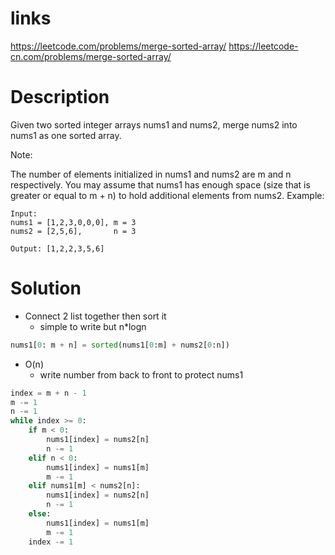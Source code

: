 # links
https://leetcode.com/problems/merge-sorted-array/
https://leetcode-cn.com/problems/merge-sorted-array/

# Description

Given two sorted integer arrays nums1 and nums2, merge nums2 into nums1 as one sorted array.

Note:

The number of elements initialized in nums1 and nums2 are m and n respectively.
You may assume that nums1 has enough space (size that is greater or equal to m + n) to hold additional elements from nums2.
Example:
```
Input:
nums1 = [1,2,3,0,0,0], m = 3
nums2 = [2,5,6],       n = 3

Output: [1,2,2,3,5,6]
```

# Solution
- Connect 2 list together then sort it
    - simple to write but n*logn
```python
nums1[0: m + n] = sorted(nums1[0:m] + nums2[0:n])
```

- O(n)
    - write number from back to front to protect nums1 
```python
index = m + n - 1
m -= 1
n -= 1
while index >= 0:
    if m < 0:
        nums1[index] = nums2[n]
        n -= 1
    elif n < 0:
        nums1[index] = nums1[m]
        m -= 1
    elif nums1[m] < nums2[n]:
        nums1[index] = nums2[n]
        n -= 1
    else:
        nums1[index] = nums1[m]
        m -= 1
    index -= 1
```